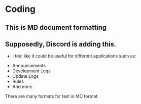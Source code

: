 # Coding

## This is MD document formatting
## Supposedly, Discord is adding this.
- I feel like it could be useful for different applications such as:
* Announcements
* Development Logs
* Update Logs
* Rules
* And more

<p>There are many formats for text in MD format.</p>